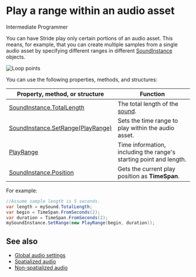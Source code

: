 # Play a range within an audio asset

<span class="label label-doc-level">Intermediate</span>
<span class="label label-doc-audience">Programmer</span>

You can have Stride play only certain portions of an audio asset. This means, for example, that you can create multiple samples from a single audio asset by specifying different ranges in different [SoundInstance](xref:Stride.Audio.SoundInstance) objects.

![Loop points](media/audio-advanced-features-loop-points.png)

You can use the following properties, methods, and structures:

| Property, method, or structure | Function |
|---------|-----------|
| [SoundInstance.TotalLength](xref:Stride.Audio.SoundInstance.TotalLength()) | The total length of the [sound](xref:Stride.Audio.Sound). |
| [SoundInstance.SetRange(PlayRange)](xref:Stride.Audio.SoundInstance.SetRange(Stride.Media.PlayRange)) | Sets the time range to play within the audio asset. |
| [PlayRange](xref:Stride.Media.PlayRange) | Time information, including the range's starting point and length. |
| [SoundInstance.Position](xref:Stride.Audio.SoundInstance.Position) | Gets the current play position as **TimeSpan**. |

For example:

```cs
//Assume sample length is 5 seconds.
var length = mySound.TotalLength;
var begin = TimeSpan.FromSeconds(2);
var duration = TimeSpan.FromSeconds(2);
mySoundInstance.SetRange(new PlayRange(begin, duration));
```

## See also
* [Global audio settings](global-audio-settings.md)
* [Spatialized audio](spatialized-audio.md)
* [Non-spatialized audio](non-spatialized-audio.md)